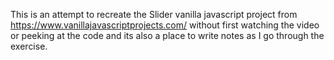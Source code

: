 This is an attempt to recreate the Slider vanilla javascript project from https://www.vanillajavascriptprojects.com/ without first watching the video or peeking at the code and its also a place to write notes as I go through the exercise.
